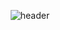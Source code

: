 <div align=center>

![header](https://capsule-render.vercel.app/api?type=Waving&color=2E4374,4B527E,7C81AD&height=150&section=header&text=893107&fontColor=ffffff&fontSize=70&animation=fadeIn&fontAlignY=55)

</div>
